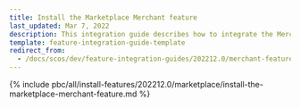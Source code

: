 ```yaml
---
title: Install the Marketplace Merchant feature
last_updated: Mar 7, 2022
description: This integration guide describes how to integrate the Merchants feature into a Spryker project.
template: feature-integration-guide-template
redirect_from:
  - /docs/scos/dev/feature-integration-guides/202212.0/merchant-feature-integration.html
---
```


{% include pbc/all/install-features/202212.0/marketplace/install-the-marketplace-merchant-feature.md %} <!-- To edit, see /_includes/pbc/all/install-features/202212.0/marketplace/install-the-marketplace-merchant-feature.md -->
